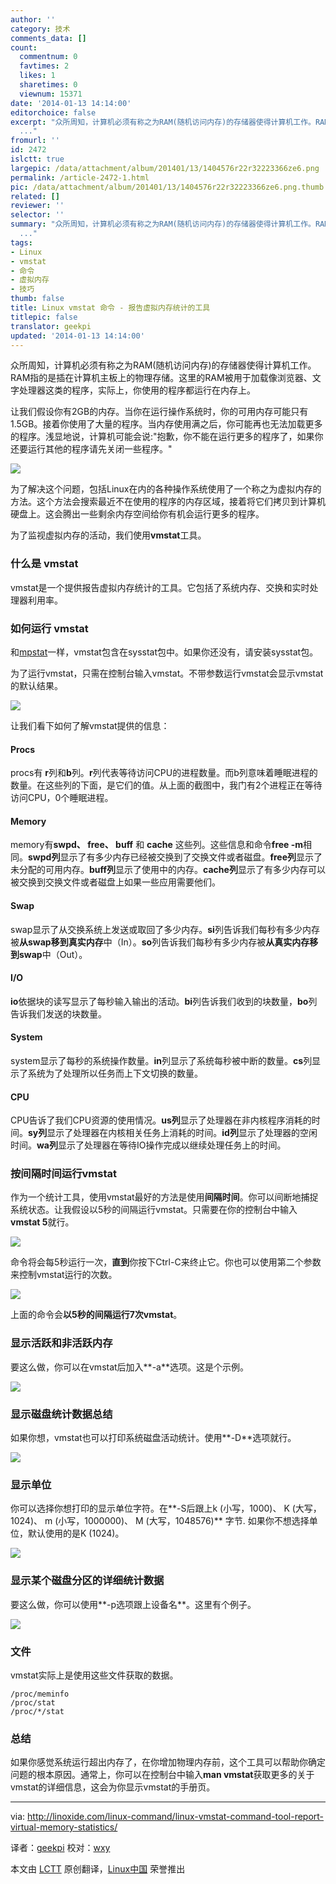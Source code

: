 ```yaml
---
author: ''
category: 技术
comments_data: []
count:
  commentnum: 0
  favtimes: 2
  likes: 1
  sharetimes: 0
  viewnum: 15371
date: '2014-01-13 14:14:00'
editorchoice: false
excerpt: "众所周知，计算机必须有称之为RAM(随机访问内存)的存储器使得计算机工作。RAM指的是插在计算机主板上的物理存储。这里的RAM被用于加载像浏览器、文字处理器这类的程序，实际上，你使用的程序都运行在内存上。\r\n让我们
  ..."
fromurl: ''
id: 2472
islctt: true
largepic: /data/attachment/album/201401/13/1404576r22r32223366ze6.png
permalink: /article-2472-1.html
pic: /data/attachment/album/201401/13/1404576r22r32223366ze6.png.thumb.jpg
related: []
reviewer: ''
selector: ''
summary: "众所周知，计算机必须有称之为RAM(随机访问内存)的存储器使得计算机工作。RAM指的是插在计算机主板上的物理存储。这里的RAM被用于加载像浏览器、文字处理器这类的程序，实际上，你使用的程序都运行在内存上。\r\n让我们
  ..."
tags:
- Linux
- vmstat
- 命令
- 虚拟内存
- 技巧
thumb: false
title: Linux vmstat 命令 - 报告虚拟内存统计的工具
titlepic: false
translator: geekpi
updated: '2014-01-13 14:14:00'
---
```


众所周知，计算机必须有称之为RAM(随机访问内存)的存储器使得计算机工作。RAM指的是插在计算机主板上的物理存储。这里的RAM被用于加载像浏览器、文字处理器这类的程序，实际上，你使用的程序都运行在内存上。


让我们假设你有2GB的内存。当你在运行操作系统时，你的可用内存可能只有1.5GB。接着你使用了大量的程序。当内存使用满之后，你可能再也无法加载更多的程序。浅显地说，计算机可能会说:"抱歉，你不能在运行更多的程序了，如果你还要运行其他的程序请先关闭一些程序。"


![](/data/attachment/album/201401/13/1404576r22r32223366ze6.png)


为了解决这个问题，包括Linux在内的各种操作系统使用了一个称之为虚拟内存的方法。这个方法会搜索最近不在使用的程序的内存区域，接着将它们拷贝到计算机硬盘上。这会腾出一些剩余内存空间给你有机会运行更多的程序。


为了监视虚拟内存的活动，我们使用**vmstat**工具。


### 什么是 vmstat


vmstat是一个提供报告虚拟内存统计的工具。它包括了系统内存、交换和实时处理器利用率。


### 如何运行 vmstat


和[mpstat](http://linoxide.com/linux-command/linux-mpstat-command/)一样，vmstat包含在sysstat包中。如果你还没有，请安装sysstat包。


为了运行vmstat，只需在控制台输入vmstat。不带参数运行vmstat会显示vmstat的默认结果。


![](/data/attachment/album/201401/13/140519pongizggqyccqadi.png)


让我们看下如何了解vmstat提供的信息：


#### Procs


procs有 **r**列和**b**列。**r**列代表等待访问CPU的进程数量。而b列意味着睡眠进程的数量。在这些列的下面，是它们的值。从上面的截图中，我门有2个进程正在等待访问CPU，0个睡眠进程。


#### Memory


memory有**swpd、 free、 buff** 和 **cache** 这些列。这些信息和命令**free -m**相同。**swpd列**显示了有多少内存已经被交换到了交换文件或者磁盘。**free列**显示了未分配的可用内存。**buff列**显示了使用中的内存。**cache列**显示了有多少内存可以被交换到交换文件或者磁盘上如果一些应用需要他们。


#### Swap


swap显示了从交换系统上发送或取回了多少内存。**si**列告诉我们每秒有多少内存被**从swap移到真实内存**中（In）。**so**列告诉我们每秒有多少内存被**从真实内存移到swap**中（Out）。


#### I/O


**io**依据块的读写显示了每秒输入输出的活动。**bi**列告诉我们收到的块数量，**bo**列告诉我们发送的块数量。


#### System


system显示了每秒的系统操作数量。**in**列显示了系统每秒被中断的数量。**cs**列显示了系统为了处理所以任务而上下文切换的数量。


#### CPU


CPU告诉了我们CPU资源的使用情况。**us列**显示了处理器在非内核程序消耗的时间。**sy列**显示了处理器在内核相关任务上消耗的时间。**id列**显示了处理器的空闲时间。**wa列**显示了处理器在等待IO操作完成以继续处理任务上的时间。


### 按间隔时间运行vmstat


作为一个统计工具，使用vmstat最好的方法是使用**间隔时间**。你可以间断地捕捉系统状态。让我假设以5秒的间隔运行vmstat。只需要在你的控制台中输入**vmstat 5**就行。


![](/data/attachment/album/201401/13/140521q0fuu2fhte20b0oe.png)


命令将会每5秒运行一次，**直到**你按下Ctrl-C来终止它。你也可以使用第二个参数来控制vmstat运行的次数。


![](/data/attachment/album/201401/13/1405228vnod5bqn97f9nds.png)


上面的命令会**以5秒的间隔运行7次vmstat**。


### 显示活跃和非活跃内存


要这么做，你可以在vmstat后加入**-a**选项。这是个示例。


![](/data/attachment/album/201401/13/140523qj84qq20q0seqqqq.png)


### 显示磁盘统计数据总结


如果你想，vmstat也可以打印系统磁盘活动统计。使用**-D**选项就行。


![](/data/attachment/album/201401/13/140526d3d3dtfdkss3gibs.png)


### 显示单位


你可以选择你想打印的显示单位字符。在**-S后跟上k (小写，1000)、 K (大写，1024)、 m (小写，1000000)、 M (大写，1048576)** 字节. 如果你不想选择单位，默认使用的是K (1024)。


![](/data/attachment/album/201401/13/140528z5393g5o9r56uonu.png)


### 显示某个磁盘分区的详细统计数据


要这么做，你可以使用**-p选项跟上设备名**。这里有个例子。


![](/data/attachment/album/201401/13/140529zsrjc6n2fsrwfxfq.png)


### 文件


vmstat实际上是使用这些文件获取的数据。



```
/proc/meminfo
/proc/stat
/proc/*/stat 

```

### 总结


如果你感觉系统运行超出内存了，在你增加物理内存前，这个工具可以帮助你确定问题的根本原因。通常上，你可以在控制台中输入**man vmstat**获取更多的关于vmstat的详细信息，这会为你显示vmstat的手册页。




---


via: <http://linoxide.com/linux-command/linux-vmstat-command-tool-report-virtual-memory-statistics/>


译者：[geekpi](https://github.com/geekpi) 校对：[wxy](https://github.com/wxy)


本文由 [LCTT](https://github.com/LCTT/TranslateProject) 原创翻译，[Linux中国](http://linux.cn/) 荣誉推出